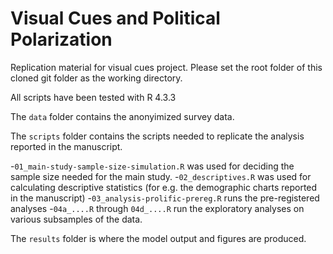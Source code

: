 # Visual Cues and Political Polarization

Replication material for visual cues project. Please set the root folder of this cloned git folder as the working directory.

All scripts have been tested with R 4.3.3

The `data` folder contains the anonyimized survey data.

The `scripts` folder contains the scripts needed to replicate the analysis reported in the manuscript.

-`01_main-study-sample-size-simulation.R` was used for deciding the sample size needed for the main study.
-`02_descriptives.R` was used for calculating descriptive statistics (for e.g. the demographic charts reported in the manuscript)
-`03_analysis-prolific-prereg.R` runs the pre-registered analyses
-`04a_....R` through `04d_....R` run the exploratory analyses on various subsamples of the data.

The `results` folder is where the model output and figures are produced.

